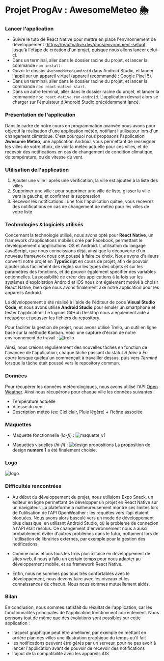 # Projet ProgAv : AwesomeMeteo 🌦️


### Lancer l'application
- Suivre le tuto de React Native pour mettre en place l'environnement de développement (https://reactnative.dev/docs/environment-setup), jusqu'à l'étape de création d'un projet, puisque nous allons lancer celui-ci.
- Dans un terminal, aller dans le dossier racine du projet, et lancer la commande `npm install`.
- Ouvrir le dossier `AwesomeMeteo\android` dans Android Studio, et lancer l'appli sur un appareil virtuel (appareil recommandé : Google Pixel 5).
- Dans un terminal, aller dans le dossier racine du projet, et lancer la commande `npx react-native start`.
- Dans un autre terminal, aller dans le dossier racine du projet, et lancer la commande `npx react-native run-android`.
L'application devrait alors se charger sur l'émulateur d'Android Studio précédemment lancé.


### Présentation de l'application
Dans le cadre de notre cours en programmation avanvée nous avons pour objectif la réalisation d'une application météo, notifiant l'utilisateur lors d'un changement climatique.
C'est pourquoi nous proposons l'application **Awesome Meteo**, une application Android, vous permettant de renseigner les villes de votre choix, de voir la météo actuelle pour ces villes, et de recevoir des notifications en cas de changement de condition climatique, de température, ou de vitesse du vent.


### Utilisation de l'application
1. Ajouter une ville : après une vérification, la ville est ajoutée à la liste des villes
2. Supprimer une ville : pour supprimer une ville de liste, glisser la ville vers la gauche, et confirmer la suppression
3. Recevoir les notifications : une fois l'application quitée, vous recevrez des notifications en cas de changement de météo pour les villes de votre liste


### Technologies & logiciels utilisés
Concernant la technologie utilisé, nous avons opté pour **React Native**, un framework d'applications mobiles créé par Facebook, permettant le développement d'applications iOS et Android. L'utilisation du langage JavaScript, que nous connaissions déjà, ainsi que la découverte d'un nouveau framework nous ont poussé à faire ce choix.
Nous avons d'ailleurs converti notre projet en **TypeScript** en cours de projet, afin de pouvoir ajouter plus facilement des règles sur les types des objets et sur les paramètres des fonctions, et de pouvoir également spécifier des variables optionnelles.
La possibilité de créer des applications à la fois sur les systèmes d'exploitation Android et iOS nous ont également motivé à choisir React Native, bien que nous avons finalement axé notre application pour les appareils Android.

Le développement à été réalisé à l'aide de l'éditeur de code **Visual Studio Code**, et nous avons utilisé **Android Studio** pour émuler un smartphone et tester l'application.
Le logiciel GitHub Desktop nous a également aidé à récupérer et pousser les fichiers du repository.

Pour faciliter la gestion de projet, nous avons utilisé Trello, un outil en ligne basé sur la méthode Kanban. Voici une capture d'écran de notre environnement de travail :
![trello](https://user-images.githubusercontent.com/103774810/214683170-d733966c-846d-4b05-9d30-6e38b01ee6b4.png)

Ainsi, nous créions régulièrement des nouvelles tâches en fonction de l'avancée de l'application, chaque tâche passant du statut *A faire* à *En cours* lorsque quelqu'un commençait à travailler dessus, puis vers *Terminé* lorsque la tâche était poussé vers le repository commun.


### Données 
Pour récupérer les données météorologiques, nous avons utilisé l'API [Open Weather](https://openweathermap.org/api). 
Ainsi nous récupérons pour chaque ville les données suivantes : 
- Température actuelle
- Vitesse du vent
- Description météo (ex: Ciel clair, Pluie légère) + l'icône associée


### Maquettes
- Maquette fonctionnelle (*lo-fi*) :
![maquette_v1](https://user-images.githubusercontent.com/103774810/212537857-6386f45f-feb5-4585-b3bb-0d157fd49306.png)

- Maquettes visuelles (*hi-fi*) :
![design propositions](https://user-images.githubusercontent.com/103774810/212537862-f9cc762f-8c1a-4838-a494-231589672d84.png)
La proposition de design **numéro 1** a été finalement choisie.


### Logo
![logo](https://user-images.githubusercontent.com/103774810/214694699-227f9616-f5c6-40ac-91d6-da6327781e9a.png)


### Difficultés rencontrées
- Au début du développement du projet, nous utilisions Expo Snack, un éditeur en ligne permettant de développer un projet en React Native sur un navigateur. La plateforme a malheureusement montré ses limites lors de l'utilisation de l'API OpenWeather : les requêtes vers l’api étaient bloquées. Nous avons alors basculé vers un mode de développement plus classique, en utilisant Android Studio, où le problème de connexion à l'API était résolus. Ce changement d'environnement nous a aussi probablement éviter d'autres problèmes dans le futur, nottament lors de l'utilisation de librairies externes, par exemple pour la gestion des notifications.

- Comme nous étions tous les trois plus à l'aise en développement de sites web, il nous a fallu un certain temps pour nous adapter au développement mobile, et au framework React Native.

- Enfin, nous ne sommes pas tous très confortables avec le développement, nous devons faire avec les niveaux et les connaissances de chacun. Nous nous sommes mutuellement aidés.  


### Bilan 
En conclusion, nous sommes satisfait du résultat de l'application, car les fonctionnalités principales de l'application fonctionnent correctement.
Nous pensons tout de même que des évolutions sont possibles sur cette application : 
- l'aspect graphique peut être améliorer, par exemple en mettant en arrière plan des villes une illustration graphique du temps qu'il fait
- les notifications peuvent être gérés par un serveur, pour ne pas avoir à lancer l'application avant de pouvoir de recevoir des notifications
- l'ajout de la compatibilité avec les appareils iOS

